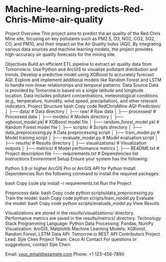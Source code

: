 # Machine-learning-predicts-Red-Chris-Mime-air-quality

Project Overview
This project aims to predict the air quality of the Red Chris Mine site, focusing on key pollutants such as PM2.5, O3, NO2, CO2, SO2, CO, and PM10, and their impact on the Air Quality Index (AQI). By integrating various data sources and machine learning models, the project provides high-accuracy air quality forecasts for the mining site.

Objectives
Build an efficient ETL pipeline to extract air quality data from Tomorrow.io.
Use Python and ArcGIS to visualize pollutant distribution and trends.
Develop a predictive model using XGBoost to accurately forecast AQI.
Explore and implement additional models like Random Forest and LSTM to handle non-linear relationships and temporal patterns.
Data Source
Data is provided by Tomorrow.io based on a single latitude and longitude location.
Data includes pollutant concentrations, meteorological conditions (e.g., temperature, humidity, wind speed, precipitation), and other relevant indicators.
Project Structure
bash
Copy code
RedChrisMine-AQI-Prediction/
│
├── data/                     # Data directory
│   ├── raw/                  # Raw data
│   ├── processed/            # Processed data
│
├── models/                   # Models directory
│   ├── xgboost_model.pkl     # XGBoost model file
│   ├── random_forest_model.pkl # Random Forest model file
│
├── scripts/                  # Scripts directory
│   ├── data_preprocessing.py # Data preprocessing script
│   ├── train_model.py        # Model training script
│   ├── evaluate_model.py     # Model evaluation script
│
├── results/                  # Results directory
│   ├── visualizations/       # Visualization outputs
│   ├── metrics/              # Model performance metrics
│
├── README.txt                # Project description file
└── requirements.txt          # Dependencies list
Instructions
Environment Setup
Ensure your system has the following:

Python 3.9 or higher
ArcGIS Pro or ArcGIS API for Python
Install Dependencies
Run the following command to install the required packages:

bash
Copy code
pip install -r requirements.txt
Run the Project

Preprocess data:
bash
Copy code
python scripts/data_preprocessing.py
Train the model:
bash
Copy code
python scripts/train_model.py
Evaluate the model:
bash
Copy code
python scripts/evaluate_model.py
View Results

Visualizations are stored in the results/visualizations/ directory.
Performance metrics are saved in the results/metrics/ directory.
Technology Stack
Programming Language: Python
Data Processing: Pandas, NumPy
Visualization: ArcGIS, Matplotlib
Machine Learning Models: XGBoost, Random Forest, LSTM
Data API: Tomorrow.io REST API
Contributors
Project Lead: Sijie Chen
Project Team: Ceco AI
Contact
For questions or suggestions, contact Sijie Chen:

Email: your_email@example.com
Phone: +1 123-456-7890
